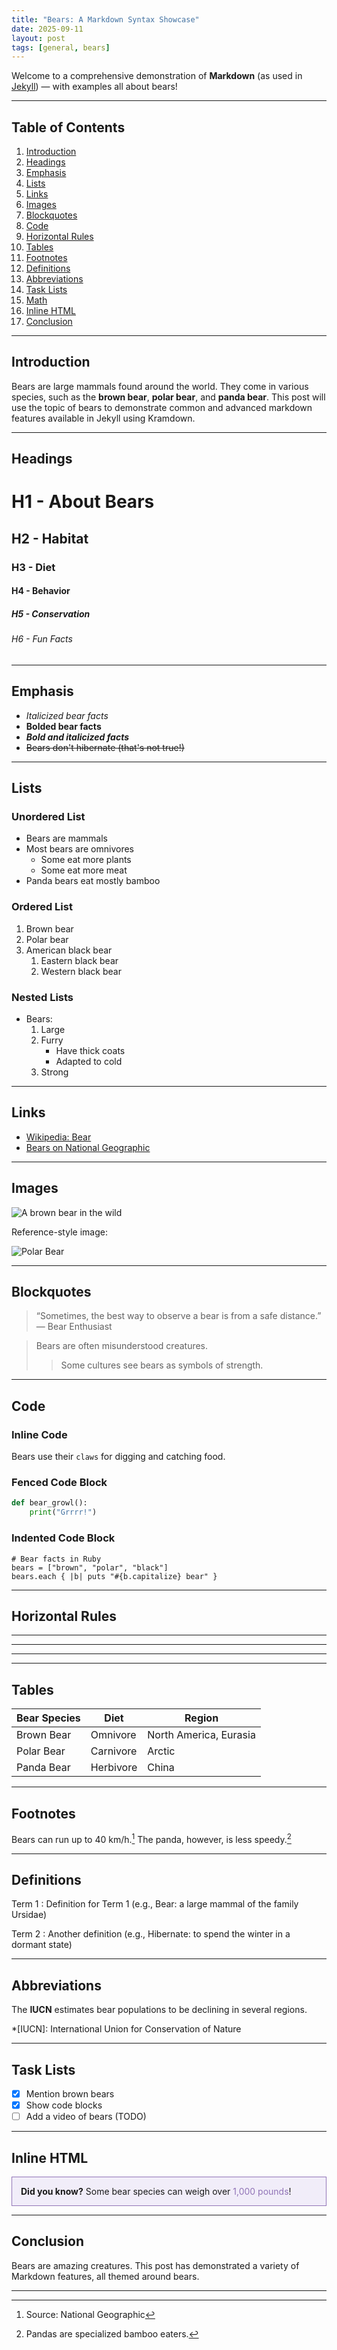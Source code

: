 ```yaml
---
title: "Bears: A Markdown Syntax Showcase"
date: 2025-09-11
layout: post
tags: [general, bears]
---
```


Welcome to a comprehensive demonstration of **Markdown** (as used in [Jekyll](https://jekyllrb.com/docs/posts/)) — with examples all about bears!

---

## Table of Contents

1. [Introduction](#introduction)
2. [Headings](#headings)
3. [Emphasis](#emphasis)
4. [Lists](#lists)
5. [Links](#links)
6. [Images](#images)
7. [Blockquotes](#blockquotes)
8. [Code](#code)
9. [Horizontal Rules](#horizontal-rules)
10. [Tables](#tables)
11. [Footnotes](#footnotes)
12. [Definitions](#definitions)
13. [Abbreviations](#abbreviations)
14. [Task Lists](#task-lists)
15. [Math](#math)
16. [Inline HTML](#inline-html)
17. [Conclusion](#conclusion)

---

## Introduction

Bears are large mammals found around the world. They come in various species, such as the **brown bear**, **polar bear**, and **panda bear**. This post will use the topic of bears to demonstrate common and advanced markdown features available in Jekyll using Kramdown.

---

## Headings

# H1 - About Bears
## H2 - Habitat
### H3 - Diet
#### H4 - Behavior
##### H5 - Conservation
###### H6 - Fun Facts

---

## Emphasis

- *Italicized bear facts*
- **Bolded bear facts**
- ***Bold and italicized facts***
- ~~Bears don't hibernate (that's not true!)~~

---

## Lists

### Unordered List

- Bears are mammals
- Most bears are omnivores
    - Some eat more plants
    - Some eat more meat
- Panda bears eat mostly bamboo

### Ordered List

1. Brown bear
2. Polar bear
3. American black bear
    1. Eastern black bear
    2. Western black bear

### Nested Lists

- Bears:
    1. Large
    2. Furry
        - Have thick coats
        - Adapted to cold
    3. Strong

---

## Links

- [Wikipedia: Bear](https://en.wikipedia.org/wiki/Bear)
- [Bears on National Geographic][natgeo]

[natgeo]: https://www.nationalgeographic.com/animals/mammals/facts/bears

---

## Images

![A brown bear in the wild](https://upload.wikimedia.org/wikipedia/commons/5/5d/Kamchatka_Brown_Bear_near_Dvuhyurtochnoe_on_2015-07-23.jpg)

Reference-style image:

![Polar Bear][polar]

[polar]: https://upload.wikimedia.org/wikipedia/commons/thumb/3/3d/Polar_Bear_AdF.jpg/330px-Polar_Bear_AdF.jpg

---

## Blockquotes

> “Sometimes, the best way to observe a bear is from a safe distance.”  
> — Bear Enthusiast

> Bears are often misunderstood creatures.
>
> > Some cultures see bears as symbols of strength.

---

## Code

### Inline Code

Bears use their `claws` for digging and catching food.

### Fenced Code Block

```python
def bear_growl():
    print("Grrrr!")
```

### Indented Code Block

    # Bear facts in Ruby
    bears = ["brown", "polar", "black"]
    bears.each { |b| puts "#{b.capitalize} bear" }

---

## Horizontal Rules

---
* * *
- - -

---

## Tables

| Bear Species         | Diet          | Region              |
|----------------------|---------------|---------------------|
| Brown Bear           | Omnivore      | North America, Eurasia |
| Polar Bear           | Carnivore     | Arctic              |
| Panda Bear           | Herbivore     | China               |

---

## Footnotes

Bears can run up to 40 km/h.[^1] The panda, however, is less speedy.[^panda]

[^1]: Source: National Geographic
[^panda]: Pandas are specialized bamboo eaters.

---

## Definitions

Term 1
:   Definition for Term 1 (e.g., Bear: a large mammal of the family Ursidae)

Term 2
:   Another definition (e.g., Hibernate: to spend the winter in a dormant state)

---

## Abbreviations

The **IUCN** estimates bear populations to be declining in several regions.

*[IUCN]: International Union for Conservation of Nature

---

## Task Lists

- [x] Mention brown bears
- [x] Show code blocks
- [ ] Add a video of bears (TODO)

---

## Inline HTML

<div style="border: 1px solid #9174b7; padding: 1em; background: rgba(181,159,225,0.18);">
  <strong>Did you know?</strong> Some bear species can weigh over <span style="color:#9174b7;">1,000 pounds</span>!
</div>

---

## Conclusion

Bears are amazing creatures. This post has demonstrated a variety of Markdown features, all themed around bears.

---
